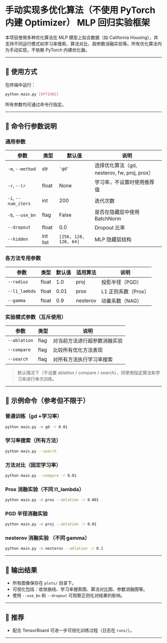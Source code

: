 
# 手动实现多优化算法（不使用 PyTorch 内建 Optimizer） MLP 回归实验框架

本项目使用多种优化算法在 MLP 模型上拟合数据（如 California Housing），并支持不同运行模式如学习率搜索、算法对比、超参数消融实验等。所有优化算法均为手动实现，不依赖 PyTorch 内建优化器。

---

## 🚀 使用方式

在终端中运行：

```bash
python main.py [OPTIONS]
```

所有参数均可通过命令行指定。

---

## 📌 命令行参数说明

### 通用参数

| 参数 | 类型 | 默认值 | 说明 |
|------|------|--------|------|
| `-m`, `--method` | str | `'gd'` | 选择优化算法（gd, nesterov, fw, proj, prox） |
| `-r`, `--lr` | float | None | 学习率，不设置时使用推荐值 |
| `-i`, `--num_iters` | int | 200 | 迭代次数 |
| `-b`, `--use_bn` | flag | False | 是否在隐藏层中使用 BatchNorm |
| `--dropout` | float | 0.0 | Dropout 比率 |
| `--hidden` | int list | `[256, 128, 128, 64]` | MLP 隐藏层结构 |

### 各方法专用参数

| 参数 | 类型 | 默认值 | 适用算法 | 说明 |
|------|------|--------|----------|------|
| `--radius` | float | 1.0 | proj | 投影半径（PGD） |
| `--l1_lambda` | float | 0.01 | prox | L1 正则系数（Prox） |
| `--gamma` | float | 0.9 | nesterov | 动量系数（NAG） |

### 实验模式参数（互斥使用）

| 参数 | 类型 | 说明 |
|------|------|------|
| `--ablation` | flag | 对当前方法进行超参数消融实验 |
| `--compare` | flag | 比较所有优化方法表现 |
| `--search` | flag | 对所有方法执行学习率搜索 |

> 默认情况下（不设置 ablation / compare / search），将使用指定算法和学习率进行单次训练。

---

## 🧪 示例命令（参考但不限于）

### 普通训练（gd +学习率）
```bash
python main.py -m gd -r 0.01
```

### 学习率搜索（所有方法）
```bash
python main.py --search
```

### 方法对比（固定学习率）
```bash
python main.py --compare -r 0.01
```

### Prox 消融实验（不同 l1_lambda）
```bash
python main.py -m prox --ablation -r 0.001
```

### PGD 半径消融实验
```bash
python main.py -m proj --ablation -r 0.01
```

### nesterov 消融实验 （不同 gamma）
```bash
python main.py -m nesterov --ablation -r 0.1
```
---

## 📂 输出结果

- 所有图像保存在 `plots/` 目录下。
- 可视化包括：收敛曲线、学习率搜索图、算法对比图、参数消融图等。
- 使用 `--use_bn` 和 `--dropout` 可观察正则化对结果的影响。

---

## 📎 推荐

- 配合 TensorBoard 可进一步可视化训练过程（日志在 `runs/`）。

---
